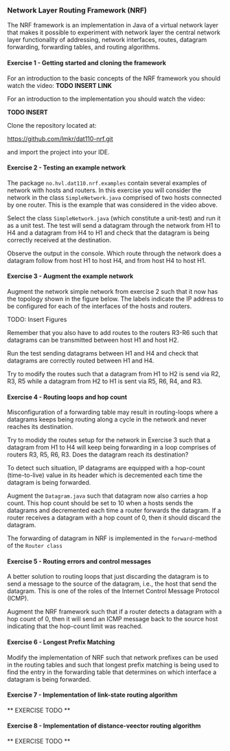 ### Network Layer Routing Framework (NRF)

The NRF framework is an implementation in Java of a virtual network layer that makes it possible to experiment with network layer the central network layer functionality of addressing, network interfaces, routes, datagram forwarding, forwarding tables, and routing algorithms.

#### Exercise 1 - Getting started and cloning the framework

For an introduction to the basic concepts of the NRF framework you should watch the video: **TODO INSERT LINK**

For an introduction to the implementation you should watch the video:

**TODO INSERT**

Clone the repository located at:

https://github.com/lmkr/dat110-nrf.git

and import the project into your IDE.

#### Exercise 2 - Testing an example network

The package `no.hvl.dat110.nrf.examples` contain several examples of network with hosts and routers. In this exercise you will consider the network in the class `SimpleNetwork.java` comprised of two hosts connected by one router. This is the example that was considered in the video above.

Select the class `SimpleNetwork.java` (which constitute a unit-test) and run it as a unit test. The test will send a datagram through the network from H1 to H4 and a datagram from H4 to H1 and check that the datagram is being correctly received at the destination.

Observe the output in the console. Which route through the network does a datagram follow from host H1 to host H4, and from host H4 to host H1.

#### Exercise 3 - Augment the example network

Augment the network simple network from exercise 2 such that it now has the topology shown in the figure below. The labels indicate the IP address to be configured for each of the interfaces of the hosts and routers.

TODO: Insert Figures

Remember that you also have to add routes to the routers R3-R6 such that datagrams can be transmitted between host H1 and host H2.

Run the test sending datagrams between H1 and H4 and check that datagrams are correctly routed between H1 and H4.

Try to modify the routes such that a datagram from H1 to H2 is send via R2, R3, R5 while a datagram from H2 to H1 is sent via R5, R6, R4, and R3.

#### Exercise 4 - Routing loops and hop count

Misconfiguration of a forwarding table may result in routing-loops where a datagrams keeps being routing along a cycle in the network and never reaches its destination.

Try to modidy the routes setup for the network in Exercise 3 such that a datagram from H1 to H4 will keep being forwarding in a loop comprises of routers R3, R5, R6, R3. Does the datagram reach its destination?

To detect such situation, IP datagrams are equipped with a hop-count (time-to-live) value in its header which is decremented each time the datagram is being forwarded.

Augment the `Datagram.java` such that datagram now also carries a hop count. This hop count should be set to 10 when a hosts sends the datagrams and decremented each time a router forwards the datagram. If a router receives a datagram with a hop count of 0, then it should discard the datagram.

The forwarding of datagram in NRF is implemented in the `forward`-method of the `Router class`

#### Exercise 5 - Routing errors and control messages

A better solution to routing loops that just discarding the datagram is to send a message to the source of the datagram, i.e., the host that send the datagram. This is one of the roles of the Internet Control Message Protocol (ICMP).

Augment the NRF framework such that if a router detects a datagram with a hop count of 0, then it will send an ICMP message back to the source host indicating that the hop-count limit was reached.

#### Exercise 6 - Longest Prefix Matching

Modify the implementation of NRF such that network prefixes can be used in the routing tables and such that longest prefix matching is being used to find the entry in the forwarding table that determines on which interface a datagram is being forwarded. 

#### Exercise 7 - Implementation of link-state routing algorithm

** EXERCISE TODO **

#### Exercise 8 - Implementation of distance-veector routing algorithm

** EXERCISE TODO **
